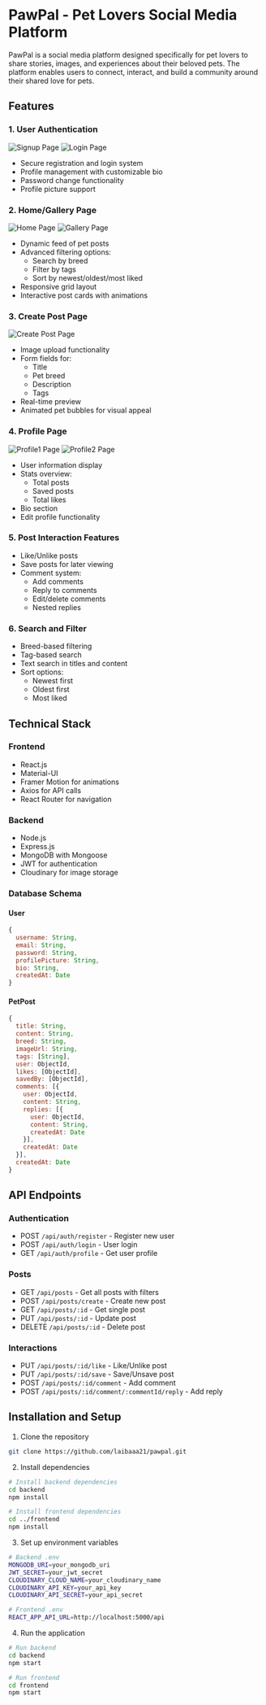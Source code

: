 # PawPal - Pet Lovers Social Media Platform

PawPal is a social media platform designed specifically for pet lovers to share stories, images, and experiences about their beloved pets. The platform enables users to connect, interact, and build a community around their shared love for pets.

## Features

### 1. User Authentication
![Signup Page](frontend/public/images/signup.PNG)
![Login Page](frontend/public/images/login.PNG)
- Secure registration and login system
- Profile management with customizable bio
- Password change functionality
- Profile picture support

### 2. Home/Gallery Page
![Home Page](frontend/public/images/home.PNG)
![Gallery Page](frontend/public/images/gallery.PNG)
- Dynamic feed of pet posts
- Advanced filtering options:
  - Search by breed
  - Filter by tags
  - Sort by newest/oldest/most liked
- Responsive grid layout
- Interactive post cards with animations

### 3. Create Post Page
![Create Post Page](frontend/public/images/create-post.PNG)
- Image upload functionality
- Form fields for:
  - Title
  - Pet breed
  - Description
  - Tags
- Real-time preview
- Animated pet bubbles for visual appeal

### 4. Profile Page
![Profile1 Page](frontend/public/images/profile1.PNG)
![Profile2 Page](frontend/public/images/profile2.PNG)
- User information display
- Stats overview:
  - Total posts
  - Saved posts
  - Total likes
- Bio section
- Edit profile functionality

### 5. Post Interaction Features
- Like/Unlike posts
- Save posts for later viewing
- Comment system:
  - Add comments
  - Reply to comments
  - Edit/delete comments
  - Nested replies

### 6. Search and Filter
- Breed-based filtering
- Tag-based search
- Text search in titles and content
- Sort options:
  - Newest first
  - Oldest first
  - Most liked

## Technical Stack

### Frontend
- React.js
- Material-UI
- Framer Motion for animations
- Axios for API calls
- React Router for navigation

### Backend
- Node.js
- Express.js
- MongoDB with Mongoose
- JWT for authentication
- Cloudinary for image storage

### Database Schema

#### User
```javascript
{
  username: String,
  email: String,
  password: String,
  profilePicture: String,
  bio: String,
  createdAt: Date
}
```

#### PetPost
```javascript
{
  title: String,
  content: String,
  breed: String,
  imageUrl: String,
  tags: [String],
  user: ObjectId,
  likes: [ObjectId],
  savedBy: [ObjectId],
  comments: [{
    user: ObjectId,
    content: String,
    replies: [{
      user: ObjectId,
      content: String,
      createdAt: Date
    }],
    createdAt: Date
  }],
  createdAt: Date
}
```

## API Endpoints

### Authentication
- POST `/api/auth/register` - Register new user
- POST `/api/auth/login` - User login
- GET `/api/auth/profile` - Get user profile

### Posts
- GET `/api/posts` - Get all posts with filters
- POST `/api/posts/create` - Create new post
- GET `/api/posts/:id` - Get single post
- PUT `/api/posts/:id` - Update post
- DELETE `/api/posts/:id` - Delete post

### Interactions
- PUT `/api/posts/:id/like` - Like/Unlike post
- PUT `/api/posts/:id/save` - Save/Unsave post
- POST `/api/posts/:id/comment` - Add comment
- POST `/api/posts/:id/comment/:commentId/reply` - Add reply

## Installation and Setup

1. Clone the repository
```bash
git clone https://github.com/laibaaa21/pawpal.git
```

2. Install dependencies
```bash
# Install backend dependencies
cd backend
npm install

# Install frontend dependencies
cd ../frontend
npm install
```

3. Set up environment variables
```bash
# Backend .env
MONGODB_URI=your_mongodb_uri
JWT_SECRET=your_jwt_secret
CLOUDINARY_CLOUD_NAME=your_cloudinary_name
CLOUDINARY_API_KEY=your_api_key
CLOUDINARY_API_SECRET=your_api_secret

# Frontend .env
REACT_APP_API_URL=http://localhost:5000/api
```

4. Run the application
```bash
# Run backend
cd backend
npm start

# Run frontend
cd frontend
npm start
```


